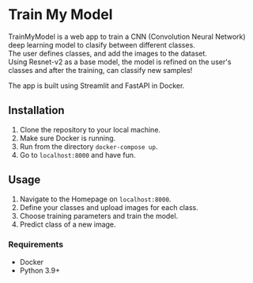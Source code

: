 # Train My Model
TrainMyModel is a web app to train a CNN (Convolution Neural Network) deep learning model to clasify between different classes.  
The user defines classes, and add the images to the dataset.  
Using Resnet-v2 as a base model, the model is refined on the user's classes and after the training, can classify new samples!

The app is built using Streamlit and FastAPI in Docker.  

## Installation
1. Clone the repository to your local machine.
2. Make sure Docker is running.
3. Run from the directory ```docker-compose up```.
4. Go to ```localhost:8000``` and have fun.

## Usage
1. Navigate to the Homepage on `localhost:8000`.
2. Define your classes and upload images for each class.
3. Choose training parameters and train the model.
4. Predict class of a new image.

### Requirements
- Docker
- Python 3.9+
